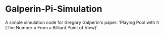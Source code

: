 # Galperin-Pi-Simulation
A simple simulation code for Gregory Galperin's paper:
'Playing Pool with π (The Number π From a Billiard Point of View)'.
